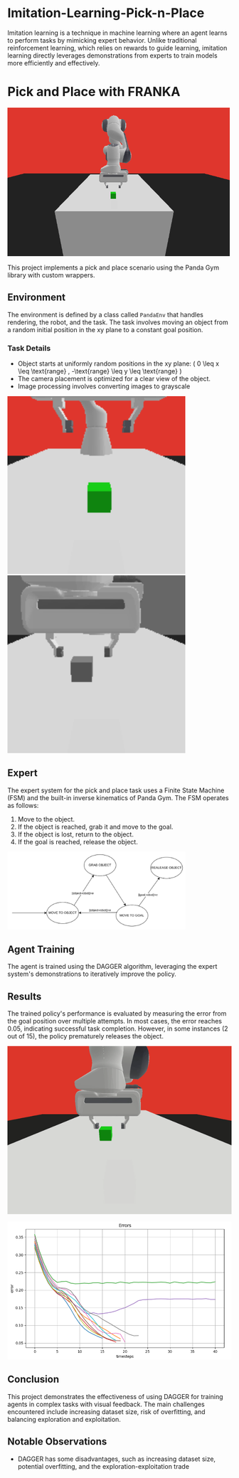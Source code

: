 # Imitation-Learning-Pick-n-Place
Imitation learning is a technique in machine learning where an agent learns to perform tasks by mimicking expert behavior. Unlike traditional reinforcement learning, which relies on rewards to guide learning, imitation learning directly leverages demonstrations from experts to train models more efficiently and effectively. 

# Pick and Place with FRANKA

<p float="center">
  <img src="picknplace/image.png" width="500" />
</p>

This project implements a pick and place scenario using the Panda Gym library with custom wrappers.

## Environment

The environment is defined by a class called `PandaEnv` that handles rendering, the robot, and the task. The task involves moving an object from a random initial position in the xy plane to a constant goal position.

### Task Details
- Object starts at uniformly random positions in the xy plane: \( 0 \leq x \leq \text{range} , -\text{range} \leq y \leq \text{range} \)
- The camera placement is optimized for a clear view of the object.
- Image processing involves converting images to grayscale

<p float="center">
    <img src="picknplace/panda_robot_image.png" width="400" />
    <img src="picknplace/grayscale_image.png" width="400" />
</p>

## Expert

The expert system for the pick and place task uses a Finite State Machine (FSM) and the built-in inverse kinematics of Panda Gym. The FSM operates as follows:
1. Move to the object.
2. If the object is reached, grab it and move to the goal.
3. If the object is lost, return to the object.
4. If the goal is reached, release the object.

<p float="center">
  <img src="picknplace/image copy.png" width="400" />
</p>


## Agent Training

The agent is trained using the DAGGER algorithm, leveraging the expert system's demonstrations to iteratively improve the policy.

## Results

The trained policy's performance is evaluated by measuring the error from the goal position over multiple attempts. In most cases, the error reaches 0.05, indicating successful task completion. However, in some instances (2 out of 15), the policy prematurely releases the object.

![](picknplace/result.gif)

<p float="center">
  <img src="picknplace/image copy 2.png" width="600" />
</p>

## Conclusion

This project demonstrates the effectiveness of using DAGGER for training agents in complex tasks with visual feedback. The main challenges encountered include increasing dataset size, risk of overfitting, and balancing exploration and exploitation.

## Notable Observations
- DAGGER has some disadvantages, such as increasing dataset size, potential overfitting, and the exploration-exploitation trade

